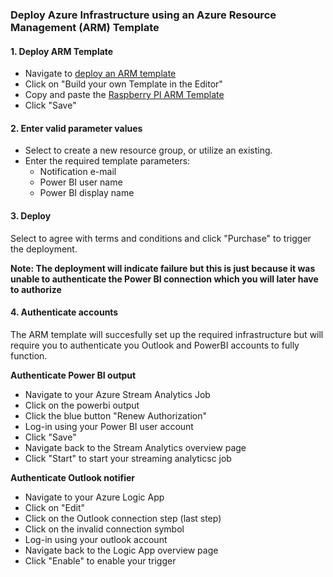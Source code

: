 ###  Deploy Azure Infrastructure using an Azure Resource Management (ARM) Template

#### 1. Deploy ARM Template
- Navigate to [deploy an ARM template](https://portal.azure.com/#create/Microsoft.Template)
- Click on "Build your own Template in the Editor"
- Copy and paste the [Raspberry PI ARM Template](https://github.com/aslotte/mldotnet-real-time-data-streaming-workshop/blob/master/src/real-time-data-streaming/deploy/pipeline-with-mldotnet.json)
- Click "Save"

#### 2. Enter valid parameter values
- Select to create a new resource group, or utilize an existing.
- Enter the required template parameters:
    - Notification e-mail
    - Power BI user name
    - Power BI display name

#### 3. Deploy
Select to agree with terms and conditions and click "Purchase" to trigger the deployment.


**Note: The deployment will indicate failure but this is just because it was unable to authenticate the Power BI connection which you will later have to authorize**


#### 4. Authenticate accounts
The ARM template will succesfully set up the required infrastructure but will require you to authenticate you Outlook and PowerBI accounts to fully function.

**Authenticate Power BI output**
- Navigate to your Azure Stream Analytics Job
- Click on the powerbi output
- Click the blue button "Renew Authorization"
- Log-in using your Power BI user account
- Click "Save"
- Navigate back to the Stream Analytics overview page
- Click "Start" to start your streaming analyticsc job

**Authenticate Outlook notifier**
- Navigate to your Azure Logic App
- Click on "Edit"
- Click on the Outlook connection step (last step)
- Click on the invalid connection symbol
- Log-in using your outlook account
- Navigate back to the Logic App overview page
- Click "Enable" to enable your trigger
